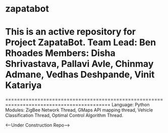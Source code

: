# zapatabot
This is an active repository for Project ZapataBot.
Team Lead: Ben Rhoades Members: Disha Shrivastava, Pallavi Avle, Chinmay Admane, Vedhas Deshpande, Vinit Katariya
==========================================================================================
==========================================================================================
Language: Python
Modules: ZigBee Network Thread, GMaps API mapping thread, Vehicle Classification Thread,
Optimal Control Algorithm Thread.

<--Under Construction Repo-->
